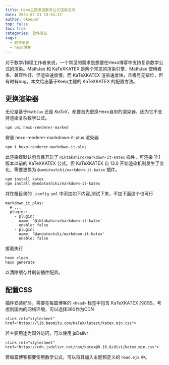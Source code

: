 ```yaml
---
title: Hexo主题添加数学公式渲染支持
date: 2024-02-21 15:54:13
author: okeeper
top: false
toc: true
categories: 软件笔记
tags:
  - 软件笔记
  - hexo博客
---
```




对于数学/物理工作者来说，一个常见的需求是想要在Hexo博客中支持复杂数学公式的渲染。MathJax 和 KaTeXKATEX 是两个常见的渲染引擎，MathJax 使用者多、兼容性好、但渲染速度慢，而 KaTeXKATEX 渲染速度快，且根号无错位，但有时有bug。本文给出基于Keep主题的 KaTeXKATEX 的配置方法。

## 更换渲染器

无论是基于`MathJax` 还是 $KaTeX$，都要首先更换Hexo自带的渲染器，因为它不支持渲染复杂数学公式。

```
npm uni hexo-renderer-marked
```

安装 hexo-renderer-markdown-it-plus 渲染器

```
npm i hexo-renderer-markdown-it-plus
```

此渲染器默认包含且开启了 `@iktakahiro/markdown-it-katex` 插件，可渲染 11.1 版本以前的 KaTeXKATEX 公式。但 KaTeXKATEX 自 13.0 开始渲染机制发生了变化，需要更换为 `@andatoshiki/markdown-it-katex` 插件。

```
npm install katex
npm install @andatoshiki/markdown-it-katex
```

并在根目录的 `_config.yml` 中添加如下内容,测试下来，不加下面这个也可行

```
markdown_it_plus:
  # ...
  plugins:
    - plugin:
      name: '@iktakahiro/markdown-it-katex'
      enable: false
    - plugin:
      name: '@andatoshiki/markdown-it-katex'
      enable: false
```

接着执行

```
hexo clean
hexo generate
```

以清除缓存并刷新插件配置。



## 配置CSS

插件安装好后，需要在每篇博客的 `<head>` 标签中包含 KaTeXKATEX 的CSS。考虑到国内的网络环境，可以选择360作为CDN

```
<link rel="stylesheet" href="https://lib.baomitu.com/KaTeX/latest/katex.min.css">
```

若主要用途为国外访问，可以使用 jsDelivr

```
<link rel="stylesheet" href="https://cdn.jsdelivr.net/npm/katex@0.16.8/dist/katex.min.css">
```

若每篇博客都要使用数学公式，可以将其加入主题预定义的 `head.ejs` 中。